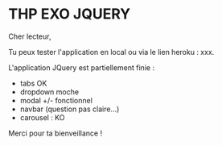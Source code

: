 # THP EXO JQUERY

Cher lecteur,

Tu peux tester l'application en local ou via le lien heroku : xxx.

L'application JQuery est partiellement finie :
- tabs OK
- dropdown moche
- modal +/- fonctionnel
- navbar (question pas claire...)
- carousel : KO

Merci pour ta bienveillance !
